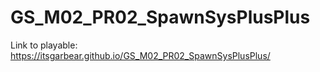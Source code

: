# GS_M02_PR02_SpawnSysPlusPlus

Link to playable: https://itsgarbear.github.io/GS_M02_PR02_SpawnSysPlusPlus/
